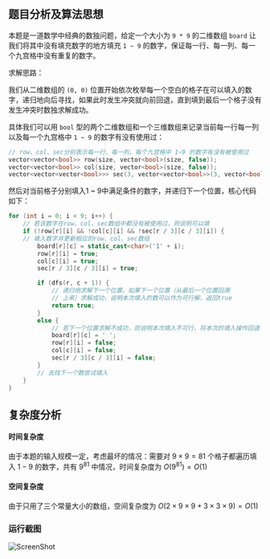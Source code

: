 ## 题目分析及算法思想

本题是一道数学中经典的数独问题，给定一个大小为 `9 * 9` 的二维数组 `board` 让我们将其中没有填充数字的地方填充 `1 ~ 9` 的数字，保证每一行、每一列、每一个九宫格中没有重复的数字。

求解思路：

我们从二维数组的 `(0, 0)` 位置开始依次枚举每一个空白的格子在可以填入的数字，递归地向后寻找，如果此时发生冲突就向前回退，直到填到最后一个格子没有发生冲突时数独求解成功。

具体我们可以用 `bool` 型的两个二维数组和一个三维数组来记录当前每一行每一列以及每一个九宫格中 `1 ~ 9` 的数字有没有使用过：

```cpp
// row、col、sec分别表示每一行、每一列、每个九宫格中 1~9 的数字有没有被使用过
vector<vector<bool>> row(size, vector<bool>(size, false));
vector<vector<bool>> col(size, vector<bool>(size, false));
vector<vector<vector<bool>>> sec(3, vector<vector<bool>>(3, vector<bool>(size, false)));
```

然后对当前格子分别填入1 ~ 9中满足条件的数字，并递归下一个位置，核心代码如下：

```cpp
for (int i = 0; i < 9; i++) {
    // 若该数字在row、col、sec数组中都没有被使用过，则说明可以填
    if (!row[r][i] && !col[c][i] && !sec[r / 3][c / 3][i]) {
    // 填入数字并更新相应的row、col、sec数组
        board[r][c] = static_cast<char>('1' + i);
        row[r][i] = true;
        col[c][i] = true;
        sec[r / 3][c / 3][i] = true;

        if (dfs(r, c + 1)) {
            // 递归地求解下一个位置，如果下一个位置（从最后一个位置回溯
            // 上来）求解成功，说明本次填入的数可以作为可行解，返回true
            return true;
        }
        else {
            // 若下一个位置求解不成功，则说明本次填入不可行，将本次的填入操作回退
            board[r][c] = ' ';
            row[r][i] = false;
            col[c][i] = false;
            sec[r / 3][c / 3][i] = false;
        }
        // 去找下一个数尝试填入
    }
}
```

## 复杂度分析

#### 时间复杂度

由于本题的输入规模一定，考虑最坏的情况：需要对 $9 \times 9 = 81$ 个格子都遍历填入 $1 - 9$ 的数字，共有 $9 ^ {81}$ 中情况，时间复杂度为 $O(9 ^ {81}) = O(1)$

#### 空间复杂度

由于只用了三个常量大小的数组，空间复杂度为 $O(2 \times 9 \times 9 + 3 \times 3 \times 9) = O(1)$

### 运行截图

![ScreenShot](./Resources/ScreenShot.png)
